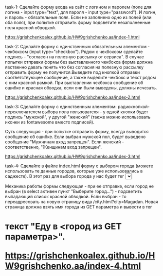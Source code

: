 task-1:
Сделайте форму входа на сайт с логином и паролем (поле для логина - 
input type="text", для пароля - input type="password"). И логин, и пароль - обязательные поля. Если не заполнено одно из полей (или оба поля), при попытке отправить форму подсветите незаполненные поля красной обводкой.

https://grishchenkoalex.github.io/HW9grishchenko.aa/index-1.html

task-2:
Сделайте форму с единственным обязательным элементом - чекбоксом (input type="checkbox"). Рядом с чекбоксом сделайте подпись - "согласен на полезную рассылку от сервиса".
В случае попытки отправки формы без выставленного чекбокса форма должна явственно давать понять что без согласия на полезную рассылку отправить форму не получится.Выведите под кнопкой отправки соответствующее сообщение, а также выделите чекбокс и текст рядом с ним красной рамкой. При выставлении чекбокса сообщение об ошибке и красная обводка, если они были выведены, должны исчезать.

https://grishchenkoalex.github.io/HW9grishchenko.aa/index-2.html

task-3:
Сделайте форму с единственным элементом: радиокнопкой-переключателем выбора пола пользователя - у одной кнопки будет подпись "мужской", у другой "женский" (также можно использовать иконки из fontawesome вместо подписей).

Суть следующая - при попытке отправить форму, всегда выводится сообщение об ошибке. Если выбран мужской пол, будет выведено сообщение "Мужчинам вход запрещен". Если женский - соответственно, "Женщинам вход запрещен".

https://grishchenkoalex.github.io/HW9grishchenko.aa/index-3.html

task-4:
Сделайте в файле index.html форму с выбором города (можете использовать те данные городов, которые уже использовались в саджесте). В этот раз для выбора города у нас будет тег <select> c опциями в виде городов.
Первой опцией, в этом выпадающем списке, сделайте "Выберите город...". Она будет являться для пользователя приглашением к выбору.

Механика работы формы следующая - при ее отправке, если город не выбран (в select активен пункт "Выберите город...") - подсветить выпадающий список красной обводкой. Если выбран - то переадресовать на новую страницу вида /city.html?city=Magadan. Новая страница должна взять имя города из GET параметра и вывести в тег <h1> текст "Еду в <город из GET параметра>".
  
https://grishchenkoalex.github.io/HW9grishchenko.aa/index-4.html
